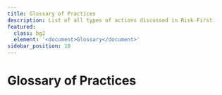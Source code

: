 ```yaml
---
title: Glossary of Practices
description: List of all types of actions discussed in Risk-First.
featured: 
  class: bg2
  element: '<document>Glossary</document>'
sidebar_position: 10
---
```


# Glossary of Practices

<TagList tag="Practice" sort="title" />
